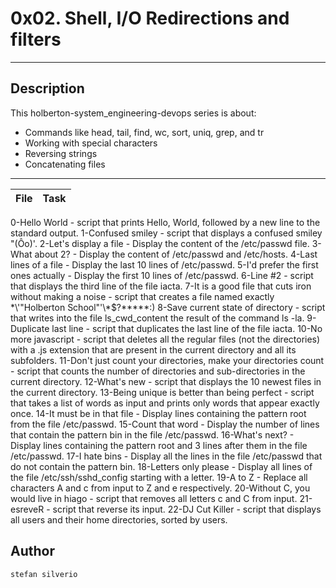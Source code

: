 # 0x02. Shell, I/O Redirections and filters
---
## Description

This holberton-system_engineering-devops series is about:
* Commands like head, tail, find, wc, sort, uniq, grep, and tr
* Working with special characters
* Reversing strings
* Concatenating files

---
File|Task
---|---
0-Hello World - script that prints Hello, World, followed by a new line to the standard output.
1-Confused smiley - script that displays a confused smiley "(Ôo)'.
2-Let's display a file - Display the content of the /etc/passwd file.
3-What about 2? - Display the content of /etc/passwd and /etc/hosts.
4-Last lines of a file - Display the last 10 lines of /etc/passwd.
5-I'd prefer the first ones actually - Display the first 10 lines of /etc/passwd.
6-Line #2 - script that displays the third line of the file iacta.
7-It is a good file that cuts iron without making a noise - script that creates a file named exactly \*\\'"Holberton School"\'\\*$\?\*\*\*\*\*:)
8-Save current state of directory - script that writes into the file ls_cwd_content the result of the command ls -la.
9-Duplicate last line - script that duplicates the last line of the file iacta.
10-No more javascript - script that deletes all the regular files (not the directories) with a .js extension that are present in the current directory and all its subfolders.
11-Don't just count your directories, make your directories count - script that counts the number of directories and sub-directories in the current directory.
12-What's new - script that displays the 10 newest files in the current directory.
13-Being unique is better than being perfect - script that takes a list of words as input and prints only words that appear exactly once.
14-It must be in that file - Display lines containing the pattern root from the file /etc/passwd.
15-Count that word - Display the number of lines that contain the pattern bin in the file /etc/passwd.
16-What's next? - Display lines containing the pattern root and 3 lines after them in the file /etc/passwd.
17-I hate bins - Display all the lines in the file /etc/passwd that do not contain the pattern bin.
18-Letters only please - Display all lines of the file /etc/ssh/sshd_config starting with a letter.
19-A to Z - Replace all characters A and c from input to Z and e respectively.
20-Without C, you would live in hiago - script that removes all letters c and C from input.
21-esreveR - script that reverse its input.
22-DJ Cut Killer - script that displays all users and their home directories, sorted by users.

## Author 
`stefan silverio`
